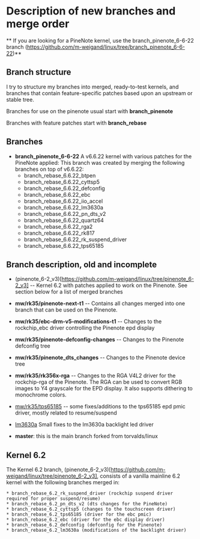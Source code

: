 # Description of new branches and merge order

** If you are looking for a PineNote kernel, use the branch_pinenote_6-6-22 branch (https://github.com/m-weigand/linux/tree/branch_pinenote_6-6-22)**

## Branch structure

I try to structure my branches into merged, ready-to-test kernels, and branches
that contain feature-specific patches based upon an upstream or stable tree.

Branches for use on the pinenote usual start with **branch_pinenote**

Branches with feature patches start with **branch_rebase**

## Branches

* **branch_pinenote_6-6-22** A v6.6.22 kernel with various patches for the
  PineNote applied:
  This branch was created by merging the following branches on top of v6.6.22:
	* branch_rebase_6.6.22_btpen
	* branch_rebase_6.6.22_cyttsp5
	* branch_rebase_6.6.22_defconfig
	* branch_rebase_6.6.22_ebc
	* branch_rebase_6.6.22_iio_accel
	* branch_rebase_6.6.22_lm3630a
	* branch_rebase_6.6.22_pn_dts_v2
	* branch_rebase_6.6.22_quartz64
	* branch_rebase_6.6.22_rga2
	* branch_rebase_6.6.22_rk817
	* branch_rebase_6.6.22_rk_suspend_driver
	* branch_rebase_6.6.22_tps65185

## Branch description, old and incomplete

* (pinenote_6-2_v3)[https://github.com/m-weigand/linux/tree/pinenote_6-2_v3] --
  Kernel 6.2 with patches applied to work on the Pinenote. See section below
  for a list of merged branches
* **mw/rk35/pinenote-next-t1** -- Contains all changes merged into one branch
  that can be used on the Pinenote.
* **mw/rk35/ebc-drm-v5-modifications-t1** -- Changes to the rockchip_ebc driver
  controlling the Pinenote epd display
* **mw/rk35/pinenote-defconfig-changes** -- Changes to the Pinenote defconfig tree
* **mw/rk35/pinenote_dts_changes** -- Changes to the Pinenote device tree
* **mw/rk35/rk356x-rga** -- Changes to the RGA V4L2 driver for the rockchip-rga of
  the Pinenote. The RGA can be used to convert RGB images to Y4 grayscale for
  the EPD display. It also supports dithering to monochrome colors.
* [mw/rk35/tps65185](https://github.com/m-weigand/linux/tree/mw/rk35/tps65185) -- some fixes/additions to the tps65185 epd pmic driver, mostly related to resume/suspend
* [lm3630a](https://github.com/m-weigand/linux/tree/lm3630a) Small fixes to the lm3630a backlight led driver

* **master**: this is the main branch forked from torvalds/linux

## Kernel 6.2

The Kernel 6.2 branch,
(pinenote_6-2_v3)[https://github.com/m-weigand/linux/tree/pinenote_6-2_v3],
consists of a vanilla mainline 6.2 kernel with the following branches merged
in:

	* branch_rebase_6.2_rk_suspend_driver (rockchip suspend driver required for proper suspend/resume)
	* branch_rebase_6.2_pn_dts_v2 (dts changes for the PineNote)
	* branch_rebase_6.2_cyttsp5 (changes to the touchscreen driver)
	* branch_rebase_6.2_tps65185 (driver for the ebc pmic)
	* branch_rebase_6.2_ebc (driver for the ebc display driver)
	* branch_rebase_6.2_defconfig (defconfig for the Pinenote)
	* branch_rebase_6.2_lm3630a (modifications of the backlight driver)
